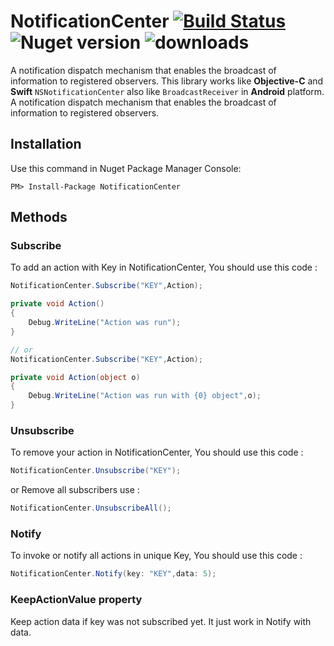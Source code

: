 # NotificationCenter  [![Build Status](https://travis-ci.org/Husseinhj/NotificationCenter.svg?branch=master)](https://travis-ci.org/Husseinhj/NotificationCenter) ![Nuget version](https://img.shields.io/nuget/v/NotificationCenter.svg?style=flat) ![downloads](https://img.shields.io/nuget/dt/NotificationCenter.svg?style=flat)
A notification dispatch mechanism that enables the broadcast of information to registered observers. This library works like **Objective-C** and **Swift** `NSNotificationCenter` also like `BroadcastReceiver` in **Android** platform.
A notification dispatch mechanism that enables the broadcast of information to registered observers.

## Installation 
Use this command in Nuget Package Manager Console:

```
PM> Install-Package NotificationCenter
```

## Methods
### Subscribe
To add an action with Key in NotificationCenter, You should use this code :

``` csharp
NotificationCenter.Subscribe("KEY",Action);

private void Action()
{
    Debug.WriteLine("Action was run");
}

// or
NotificationCenter.Subscribe("KEY",Action);

private void Action(object o)
{
    Debug.WriteLine("Action was run with {0} object",o);
}
```

### Unsubscribe
To remove your action in NotificationCenter, You should use this code :

``` csharp
NotificationCenter.Unsubscribe("KEY");
```

or Remove all subscribers use :

``` csharp
NotificationCenter.UnsubscribeAll();
```

### Notify
To invoke or notify all actions in unique Key, You should use this code :

``` csharp
NotificationCenter.Notify(key: "KEY",data: 5);
```

### KeepActionValue property
Keep action data if key was not subscribed yet. It just work in Notify with data.
